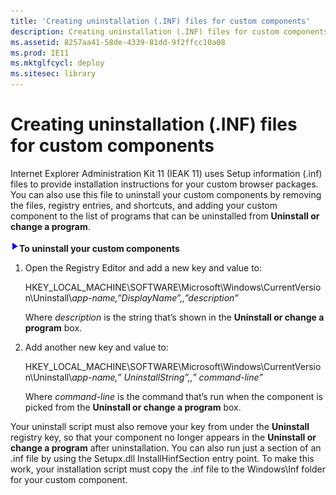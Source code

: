 ```yaml
---
title: 'Creating uninstallation (.INF) files for custom components'
description: Creating uninstallation (.INF) files for custom components
ms.assetid: 8257aa41-58de-4339-81dd-9f2ffcc10a08
ms.prod: IE11
ms.mktglfcycl: deploy
ms.sitesec: library
---
```


# Creating uninstallation (.INF) files for custom components


Internet Explorer Administration Kit 11 (IEAK 11) uses Setup information (.inf) files to provide installation instructions for your custom browser packages. You can also use this file to uninstall your custom components by removing the files, registry entries, and shortcuts, and adding your custom component to the list of programs that can be uninstalled from **Uninstall or change a program**.

![](images/wedge.gif)**To uninstall your custom components**

1.  Open the Registry Editor and add a new key and value to:

    HKEY\_LOCAL\_MACHINE\\SOFTWARE\\Microsoft\\Windows\\CurrentVersion\\Uninstall\\*app-name,”DisplayName”,,”description”*

    Where *description* is the string that’s shown in the **Uninstall or change a program** box.

2.  Add another new key and value to:

    HKEY\_LOCAL\_MACHINE\\SOFTWARE\\Microsoft\\Windows\\CurrentVersion\\Uninstall\\*app-name,” UninstallString”,,” command-line”*

    Where *command-line* is the command that’s run when the component is picked from the **Uninstall or change a program** box.

Your uninstall script must also remove your key from under the **Uninstall** registry key, so that your component no longer appears in the **Uninstall or change a program** after uninstallation. You can also run just a section of an .inf file by using the Setupx.dll InstallHinfSection entry point. To make this work, your installation script must copy the .inf file to the Windows\\Inf folder for your custom component.

 

 





